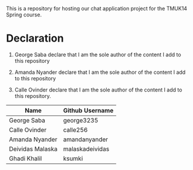 This is a repository for hosting our chat application project for the TMUK14 Spring course. 

# Declaration

1. George Saba declare that I am the sole author of the content I add to this repository

2. Amanda Nyander declare that I am the sole author of the content I add to this repository

3. Calle Ovinder declare that I am the sole author of the content I add to this repository. 

| Name            | Github Username |
|---              |---              |
| George Saba     | george3235      |
| Calle Ovinder   | calle256        |
| Amanda Nyander  | amandanyander   |
| Deividas Malaska| malaskadeividas |
| Ghadi Khalil    | ksumki          |